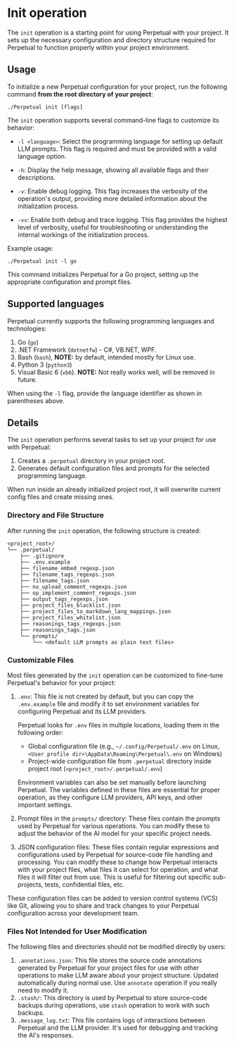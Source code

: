 # Init operation

The `init` operation is a starting point for using Perpetual with your project. It sets up the necessary configuration and directory structure required for Perpetual to function properly within your project environment.

## Usage

To initialize a new Perpetual configuration for your project, run the following command **from the root directory of your project**:

```shell
./Perpetual init [flags]
```

The `init` operation supports several command-line flags to customize its behavior:

- `-l <language>`: Select the programming language for setting up default LLM prompts. This flag is required and must be provided with a valid language option.

- `-h`: Display the help message, showing all available flags and their descriptions.

- `-v`: Enable debug logging. This flag increases the verbosity of the operation's output, providing more detailed information about the initialization process.

- `-vv`: Enable both debug and trace logging. This flag provides the highest level of verbosity, useful for troubleshooting or understanding the internal workings of the initialization process.

Example usage:

```shell
./Perpetual init -l go
```

This command initializes Perpetual for a Go project, setting up the appropriate configuration and prompt files.

## Supported languages

Perpetual currently supports the following programming languages and technologies:

1. Go (`go`)
2. .NET Framework (`dotnetfw`) - C#, VB.NET, WPF.
3. Bash (`bash`), **NOTE:** by default, intended mostly for Linux use.
4. Python 3 (`python3`)
5. Visual Basic 6 (`vb6`). **NOTE:** Not really works well, will be removed in future.

When using the `-l` flag, provide the language identifier as shown in parentheses above.

## Details

The `init` operation performs several tasks to set up your project for use with Perpetual:

1. Creates a `.perpetual` directory in your project root.
2. Generates default configuration files and prompts for the selected programming language.

When run inside an already initialized project root, it will overwrite current config files and create missing ones.

### Directory and File Structure

After running the `init` operation, the following structure is created:

```text
<project_root>/
└── .perpetual/
    ├── .gitignore
    ├── .env.example
    ├── filename_embed_regexp.json
    ├── filename_tags_regexps.json
    ├── filename_tags.json
    ├── no_upload_comment_regexps.json
    ├── op_implement_comment_regexps.json
    ├── output_tags_regexps.json
    ├── project_files_blacklist.json
    ├── project_files_to_markdown_lang_mappings.json
    ├── project_files_whitelist.json
    ├── reasonings_tags_regexps.json
    ├── reasonings_tags.json
    └── prompts/
        └── <default LLM prompts as plain text files>
```

### Customizable Files

Most files generated by the `init` operation can be customized to fine-tune Perpetual's behavior for your project:

1. `.env`: This file is not created by default, but you can copy the `.env.example` file and modify it to set environment variables for configuring Perpetual and its LLM providers.

   Perpetual looks for `.env` files in multiple locations, loading them in the following order:

   - Global configuration file (e.g., `~/.config/Perpetual/.env` on Linux, `<User profile dir>\AppData\Roaming\Perpetual\.env` on Windows)
   - Project-wide configuration file from `.perpetual` directory inside project root (`<project_root>/.perpetual/.env`)

   Environment variables can also be set manually before launching Perpetual. The variables defined in these files are essential for proper operation, as they configure LLM providers, API keys, and other important settings.

2. Prompt files in the `prompts/` directory: These files contain the prompts used by Perpetual for various operations. You can modify these to adjust the behavior of the AI model for your specific project needs.

3. JSON configuration files: These files contain regular expressions and configurations used by Perpetual for source-code file handling and processing. You can modify these to change how Perpetual interacts with your project files, what files it can select for operation, and what files it will filter out from use. This is useful for filtering out specific sub-projects, tests, confidential files, etc.

These configuration files can be added to version control systems (VCS) like Git, allowing you to share and track changes to your Perpetual configuration across your development team.

### Files Not Intended for User Modification

The following files and directories should not be modified directly by users:

1. `.annotations.json`: This file stores the source code annotations generated by Perpetual for your project files for use with other operations to make LLM aware about your project structure. Updated automatically during normal use. Use `annotate` operation if you really need to modify it.
2. `.stash/`: This directory is used by Perpetual to store source-code backups during operations, use `stash` operation to work with such backups.
3. `.message_log.txt`: This file contains logs of interactions between Perpetual and the LLM provider. It's used for debugging and tracking the AI's responses.
